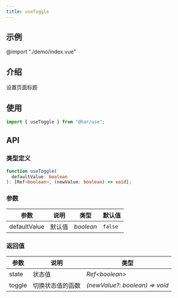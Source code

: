 ```yaml
---
title: useToggle
---
```

## 示例
@import "./demo/index.vue"

## 介绍
设置页面标题
## 使用


```ts
import { useToggle } from "@har/use";
```

## API

### 类型定义

```ts
function useToggle(
  defaultValue: boolean
): [Ref<boolean>, (newValue: boolean) => void];
```

### 参数

| 参数         | 说明   | 类型      | 默认值  |
| ------------ | ------ | --------- | ------- |
| defaultValue | 默认值 | _boolean_ | `false` |

### 返回值

| 参数   | 说明             | 类型                           |
| ------ | ---------------- | ------------------------------ |
| state  | 状态值           | _Ref\<boolean>_                |
| toggle | 切换状态值的函数 | _(newValue?: boolean) => void_ |

